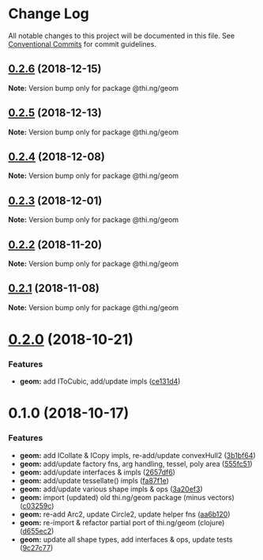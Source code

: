 # Change Log

All notable changes to this project will be documented in this file.
See [Conventional Commits](https://conventionalcommits.org) for commit guidelines.

## [0.2.6](https://github.com/thi-ng/umbrella/compare/@thi.ng/geom@0.2.5...@thi.ng/geom@0.2.6) (2018-12-15)

**Note:** Version bump only for package @thi.ng/geom





## [0.2.5](https://github.com/thi-ng/umbrella/compare/@thi.ng/geom@0.2.4...@thi.ng/geom@0.2.5) (2018-12-13)

**Note:** Version bump only for package @thi.ng/geom





## [0.2.4](https://github.com/thi-ng/umbrella/compare/@thi.ng/geom@0.2.3...@thi.ng/geom@0.2.4) (2018-12-08)

**Note:** Version bump only for package @thi.ng/geom





## [0.2.3](https://github.com/thi-ng/umbrella/compare/@thi.ng/geom@0.2.2...@thi.ng/geom@0.2.3) (2018-12-01)

**Note:** Version bump only for package @thi.ng/geom





## [0.2.2](https://github.com/thi-ng/umbrella/compare/@thi.ng/geom@0.2.1...@thi.ng/geom@0.2.2) (2018-11-20)

**Note:** Version bump only for package @thi.ng/geom





## [0.2.1](https://github.com/thi-ng/umbrella/compare/@thi.ng/geom@0.2.0...@thi.ng/geom@0.2.1) (2018-11-08)

**Note:** Version bump only for package @thi.ng/geom





# [0.2.0](https://github.com/thi-ng/umbrella/compare/@thi.ng/geom@0.1.0...@thi.ng/geom@0.2.0) (2018-10-21)


### Features

* **geom:** add IToCubic, add/update impls ([ce131d4](https://github.com/thi-ng/umbrella/commit/ce131d4))





# 0.1.0 (2018-10-17)


### Features

* **geom:** add ICollate & ICopy impls, re-add/update convexHull2 ([3b1bf64](https://github.com/thi-ng/umbrella/commit/3b1bf64))
* **geom:** add/update factory fns, arg handling, tessel, poly area ([555fc51](https://github.com/thi-ng/umbrella/commit/555fc51))
* **geom:** add/update interfaces & impls ([2657df6](https://github.com/thi-ng/umbrella/commit/2657df6))
* **geom:** add/update tessellate() impls ([fa87f1e](https://github.com/thi-ng/umbrella/commit/fa87f1e))
* **geom:** add/update various shape impls & ops ([3a20ef3](https://github.com/thi-ng/umbrella/commit/3a20ef3))
* **geom:** import (updated) old thi.ng/geom package (minus vectors) ([c03259c](https://github.com/thi-ng/umbrella/commit/c03259c))
* **geom:** re-add Arc2, update Circle2, update helper fns ([aa6b120](https://github.com/thi-ng/umbrella/commit/aa6b120))
* **geom:** re-import & refactor partial port of thi.ng/geom (clojure) ([d655ec2](https://github.com/thi-ng/umbrella/commit/d655ec2))
* **geom:** update all shape types, add interfaces & ops, update tests ([9c27c77](https://github.com/thi-ng/umbrella/commit/9c27c77))
